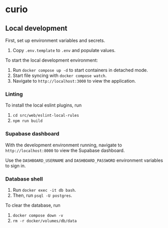 # curio

## Local development
First, set up environment variables and secrets.
1. Copy `.env.template` to `.env` and populate values.

To start the local development environment:
1. Run `docker compose up -d` to start containers in detached mode.
2. Start file syncing with `docker compose watch`.
3. Navigate to `http://localhost:3000` to view the application.

### Linting
To install the local eslint plugins, run
1. `cd src/web/eslint-local-rules`
2. `npm run build`

### Supabase dashboard
With the development environment running, navigate to `http://localhost:8000` to view the Supabase dashboard.

Use the `DASHBOARD_USERNAME` and `DASHBOARD_PASSWORD` environment variables to sign in.

### Database shell
1. Run `docker exec -it db bash`.
2. Then, run `psql -U postgres`.

To clear the database, run
1. `docker compose down -v`
2. `rm -r docker/volumes/db/data`
